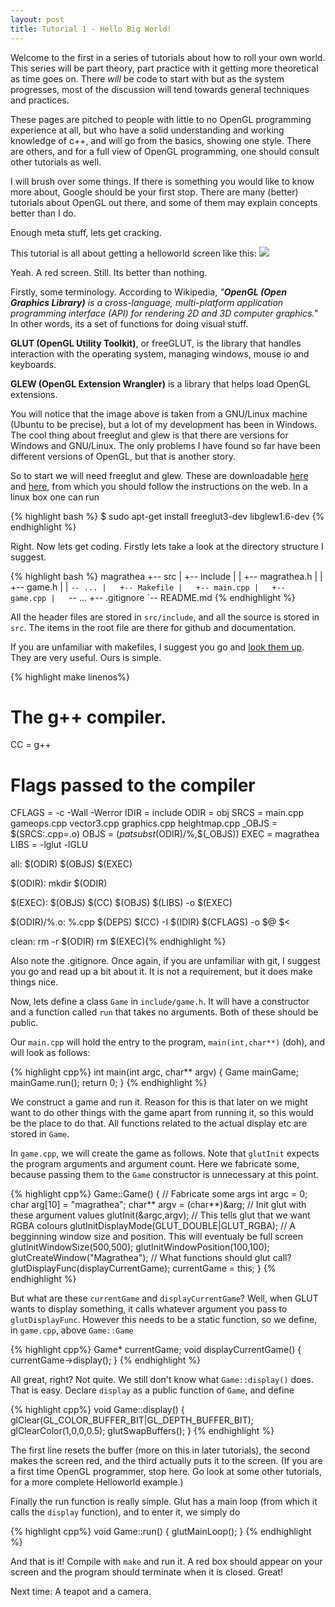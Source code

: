 ```yaml
---
layout: post
title: Tutorial 1 - Hello Big World!
---
```


Welcome to the first in a series of tutorials about how to roll your own world.  This series will be part theory, part practice with it getting more theoretical as time goes on.  There _will_ be code to start with but as the system progresses, most of the discussion will tend towards general techniques and practices.

These pages are pitched to people with little to no OpenGL programming experience at all, but who have a solid understanding and working knowledge of c++, and will go from the basics, showing one style.  There are others, and for a full view of OpenGL programming, one should consult other tutorials as well.

I will brush over some things.  If there is something you would like to know more about, Google should be your first stop.  There are many (better) tutorials about OpenGL out there, and some of them may explain concepts better than I do.

Enough meta stuff, lets get cracking.

This tutorial is all about getting a helloworld screen like this:
![](http://rspencer01.github.io/Project-Magrathea-V2/assets/Screenshot1.png)

Yeah.  A red screen.  Still.  Its better than nothing.

Firstly, some terminology.  According to Wikipedia, _"**OpenGL (Open Graphics Library)** is a cross-language, multi-platform application programming interface (API) for rendering 2D and 3D computer graphics."_  In other words, its a set of functions for doing visual stuff.

**GLUT (OpenGL Utility Toolkit)**, or freeGLUT, is the library that handles interaction with the operating system, managing windows, mouse io and keyboards.

**GLEW (OpenGL Extension Wrangler)** is a library that helps load OpenGL extensions.

You will notice that the image above is taken from a GNU/Linux machine (Ubuntu to be precise), but a lot of my development has been in Windows.  The cool thing about freeglut and glew is that there are versions for Windows and GNU/Linux.  The only problems I have found so far have been different versions of OpenGL, but that is another story.

So to start we will need freeglut and glew.  These are downloadable [here][1] and [here][2], from which you should follow the instructions on the web.  In a linux box one can run

{% highlight bash %}
$ sudo apt-get install freeglut3-dev libglew1.6-dev
{% endhighlight %}

Right.  Now lets get coding.  Firstly lets take a look at the directory structure I suggest.

{% highlight bash %}
magrathea
+-- src
|   +-- include
|   |   +-- magrathea.h
|   |   +-- game.h
|   |   `-- ...
|   +-- Makefile
|   +-- main.cpp
|   +-- game.cpp
|   `-- ...
+-- .gitignore 
`-- README.md
{% endhighlight %}
        
All the header files are stored in `src/include`, and all the source is stored in `src`.  The items in the root file are there for github and documentation.

If you are unfamiliar with makefiles, I suggest you go and [look them up][3].  They are very useful.  Ours is simple.

{% highlight make linenos%}
# The g++ compiler.
CC = g++
# Flags passed to the compiler
CFLAGS = -c -Wall -Werror
IDIR = include
ODIR = obj
SRCS = main.cpp gameops.cpp vector3.cpp graphics.cpp heightmap.cpp
_OBJS = $(SRCS:.cpp=.o)
OBJS = $(patsubst %,$(ODIR)/%,$(_OBJS))
EXEC = magrathea
LIBS = -lglut -lGLU 

all: $(ODIR) $(OBJS) $(EXEC)

$(ODIR):
    mkdir $(ODIR)

$(EXEC): $(OBJS)
    $(CC) $(OBJS) $(LIBS) -o $(EXEC)

$(ODIR)/%.o: %.cpp $(DEPS)
    $(CC) -I $(IDIR) $(CFLAGS) -o $@ $<

clean:
    rm -r $(ODIR)
    rm $(EXEC){% endhighlight %}

Also note the .gitignore.  Once again, if you are unfamiliar with git, I suggest you go and read up a bit about it.  It is not a requirement, but it does make things nice.  

Now, lets define a class `Game` in `include/game.h`.  It will have a constructor and a function called `run` that takes no arguments.  Both of these should be public.

Our `main.cpp` will hold the entry to the program, `main(int,char**)` (doh), and will look as follows:

{% highlight cpp%}
int main(int argc, char** argv)
{
  Game mainGame;
  mainGame.run();
  return 0;
}
{% endhighlight %}

We construct a game and run it. Reason for this is that later on we might want to do other things with the game apart from running it, so this would be the place to do that.  All functions related to the actual display etc are stored in `Game`.

In `game.cpp`, we will create the game as follows.  Note that `glutInit` expects the program arguments and argument count.  Here we fabricate some, because passing them to the `Game` constructor is unnecessary at this point.

{% highlight cpp%}
Game::Game()
{
  // Fabricate some args
  int argc = 0;
  char arg[10] =  "magrathea";
  char** argv = (char**)&arg;
  // Init glut with these argument values
  glutInit(&argc,argv);
  // This tells glut that we want RGBA colours
  glutInitDisplayMode(GLUT_DOUBLE|GLUT_RGBA);
  // A begginning window size and position.  This will eventualy be full screen
  glutInitWindowSize(500,500);
  glutInitWindowPosition(100,100);
  glutCreateWindow("Magrathea");
  // What functions should glut call?
  glutDisplayFunc(displayCurrentGame);
  currentGame = this;
}
{% endhighlight %}

But what are these `currentGame` and `displayCurrentGame`?  Well, when GLUT wants to display something, it calls whatever argument you pass to `glutDisplayFunc`.  However this needs to be a static function, so we define, in `game.cpp`, above `Game::Game`

{% highlight cpp%}
Game* currentGame;
void displayCurrentGame()
{
  currentGame->display();
}
{% endhighlight %}

All great, right?  Not quite.  We still don't know what `Game::display()` does.  That is easy.  Declare `display` as a public function of `Game`, and define

{% highlight cpp%}
void Game::display()
{
  glClear(GL_COLOR_BUFFER_BIT|GL_DEPTH_BUFFER_BIT);
  glClearColor(1,0,0,0.5);
  glutSwapBuffers();
}
{% endhighlight %}

The first line resets the buffer (more on this in later tutorials), the second makes the screen red, and the third actually puts it to the screen.  (If you are a first time OpenGL programmer, stop here.  Go look at some other tutorials, for a more complete Helloworld example.)

Finally the run function is really simple.  Glut has a main loop (from which it calls the `display` function), and to enter it, we simply do

{% highlight cpp%}
void Game::run()
{
  glutMainLoop();
}
{% endhighlight %}

And that is it!  Compile with `make` and run it.  A red box should appear on your screen and the program should terminate when it is closed.  Great!

Next time: A teapot and a camera.

[1]: http://freeglut.sourceforge.net/
[2]: http://glew.sourceforge.net/install.html
[3]: http://mrbook.org/tutorials/make/
